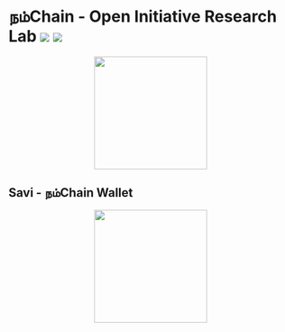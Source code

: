 # நம்Chain - Open Initiative Research Lab ![](https://img.shields.io/badge/Project-Nam-ff69b4.svg) ![](https://img.shields.io/badge/madeby-Ramaguru-blue.svg)

<p align="center">
<img src="https://1.bp.blogspot.com/-0SArWfduw68/XkxV8EmBBcI/AAAAAAAAABw/h9aWSWbm0J4kilgn3xddzQ3PdoP-e3RZgCLcBGAsYHQ/s1600/SAVE_20200127_132431.jpg" width="200" align="center">
</p>  

## Savi - நம்Chain Wallet

<p align="center">
<img src="https://1.bp.blogspot.com/-NId68RUSm_4/X4XlXEmAZqI/AAAAAAAAAlM/rNpT1JiLcCQ0IEWmxYm-42t8-4-gpRoiQCLcBGAsYHQ/s489/NamChain_NCT_Savi.jpeg" width="200" align="center">
</p>  
